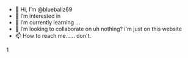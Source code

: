 - 👋 Hi, I’m @blueballz69
- 👀 I’m interested in 
- 🌱 I’m currently learning ...
- 💞️ I’m looking to collaborate on uh nothing? i'm just on this website
- 📫 How to reach me...... don't.

<!---
blueballz69/blueballz69 is a ✨ special ✨ repository because its `README.md` (this file) appears on your GitHub profile.
You can click the Preview link to take a look at your changes.
--->1
